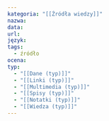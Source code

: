 ```yaml
---
kategoria: "[[Źródła wiedzy]]"
nazwa: 
data: 
url: 
język: 
tags:
  - źródło
ocena: 
typ:
  - "[[Dane (typ)]]"
  - "[[Linki (typ)]]"
  - "[[Multimedia (typ)]]"
  - "[[Spisy (typ)]]"
  - "[[Notatki (typ)]]"
  - "[[Wiedza (typ)]]"
---
```

